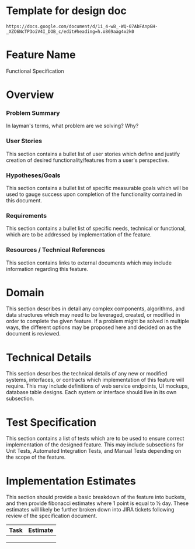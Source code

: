 # Template for design doc

`https://docs.google.com/document/d/1i_4-wB_-WQ-07AbFAnpGH-_XZO6NcTP3oiV4I_DOB_c/edit#heading=h.o869aag4x2k0`


# Feature Name
Functional Specification

# Overview
### Problem Summary
In layman's terms, what problem are we solving? Why?

### User Stories
This section contains a bullet list of user stories which define and justify creation of desired functionality/features from a user's perspective.

### Hypotheses/Goals
This section contains a bullet list of specific measurable goals which will be used to gauge success upon completion of the functionality contained in this document.

### Requirements
This section contains a bullet list of specific needs, technical or functional, which are to be addressed by implementation of the feature.

### Resources / Technical References
This section contains links to external documents which may include information regarding this feature.




# Domain
This section describes in detail any complex components, algorithms, and data structures which may need to be leveraged, created, or modified in order to complete the given feature. If a problem might be solved in multiple ways, the different options may be proposed here and decided on as the document is reviewed. 

# Technical Details
This section describes the technical details of any new or modified systems, interfaces, or contracts which implementation of this feature will require. This may include definitions of web service endpoints, UI mockups, database table designs. Each system or interface should live in its own subsection.


# Test Specification
This section contains a list of tests which are to be used to ensure correct implementation of the designed feature. This may include subsections for Unit Tests, Automated Integration Tests, and Manual Tests depending on the scope of the feature.

# Implementation Estimates
This section should provide a basic breakdown of the feature into buckets, and then provide fibonacci estimates where 1 point is equal to ½ day. These estimates will likely be further broken down into JIRA tickets following review of the specification document.

| Task    | Estimate                                  |
| ------- |:----------------------------------------- |
|         |                                           |
|         |                                           |
|         |                                           |

















